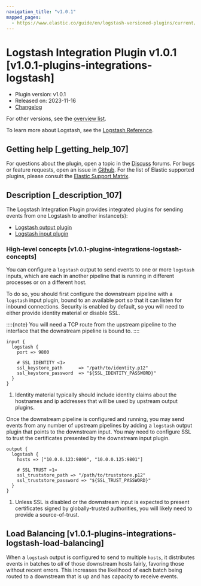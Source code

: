 ```yaml
---
navigation_title: "v1.0.1"
mapped_pages:
  - https://www.elastic.co/guide/en/logstash-versioned-plugins/current/v1.0.1-plugins-integrations-logstash.html
---
```


# Logstash Integration Plugin v1.0.1 [v1.0.1-plugins-integrations-logstash]


* Plugin version: v1.0.1
* Released on: 2023-11-16
* [Changelog](https://github.com/logstash-plugins/logstash-integration-logstash/blob/v1.0.1/CHANGELOG.md)

For other versions, see the [overview list](integration-logstash-index.md).

To learn more about Logstash, see the [Logstash Reference](logstash://reference/index.md).

## Getting help [_getting_help_107]

For questions about the plugin, open a topic in the [Discuss](http://discuss.elastic.co) forums. For bugs or feature requests, open an issue in [Github](https://github.com/logstash-plugins/logstash-integration-logstash). For the list of Elastic supported plugins, please consult the [Elastic Support Matrix](https://www.elastic.co/support/matrix#matrix_logstash_plugins).


## Description [_description_107]

The Logstash Integration Plugin provides integrated plugins for sending events from one Logstash to another instance(s):

* [Logstash output plugin](logstash://reference/plugins-outputs-logstash.md)
* [Logstash input plugin](logstash://reference/plugins-inputs-logstash.md)

### High-level concepts [v1.0.1-plugins-integrations-logstash-concepts]

You can configure a `logstash` output to send events to one or more `logstash` inputs, which are each in another pipeline that is running in different processes or on a different host.

To do so, you should first configure the downstream pipeline with a `logstash` input plugin, bound to an available port so that it can listen for inbound connections. Security is enabled by default, so you will need to either provide identity material or disable SSL.

::::{note}
You will need a TCP route from the upstream pipeline to the interface that the downstream pipeline is bound to.
::::


```shell
input {
  logstash {
    port => 9800

    # SSL IDENTITY <1>
    ssl_keystore_path      => "/path/to/identity.p12"
    ssl_keystore_password  => "${SSL_IDENTITY_PASSWORD}"
  }
}
```

1. Identity material typically should include identity claims about the hostnames and ip addresses that will be used by upstream output plugins.


Once the downstream pipeline is configured and running, you may send events from any number of upstream pipelines by adding a `logstash` output plugin that points to the downstream input. You may need to configure SSL to trust the certificates presented by the downstream input plugin.

```shell
output {
  logstash {
    hosts => ["10.0.0.123:9800", "10.0.0.125:9801"]

    # SSL TRUST <1>
    ssl_truststore_path => "/path/to/truststore.p12"
    ssl_truststore_password => "${SSL_TRUST_PASSWORD}"
  }
}
```

1. Unless SSL is disabled or the downstream input is expected to present certificates signed by globally-trusted authorities, you will likely need to provide a source-of-trust.




## Load Balancing [v1.0.1-plugins-integrations-logstash-load-balancing]

When a `logstash` output is configured to send to multiple `hosts`, it distributes events in batches to *all* of those downstream hosts fairly, favoring those without recent errors. This increases the likelihood of each batch being routed to a downstream that is up and has capacity to receive events.


